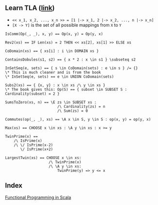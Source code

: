 ## Learn TLA ([link](https://learntla.com))

*  `<< x_1, x_2, ..., x_n >> = [1 |-> x_1, 2 |-> x_2, ..., n |-> x_n]`
* `[X -> Y]` is the set of all possible mappings from `X` to `Y`

```tla
IsComm(Op(_, _), x, y) == Op(x, y) = Op(y, x)

Rev2(xs) == IF Len(xs) = 2 THEN << xs[2], xs[1] >> ELSE xs

CoDomain(xs) == { xs[i] : i \in DOMAIN xs }

ContainsDobules(s1, s2) == { x * 2 : x \in s1 } \subseteq s2

InSetSeq(e, sets) == { s \in CoDomain(sets) : e \in s } /= {}
\* This is much cleaner and is from the book
\* InSetSeq(e, sets) == e \in UNION CoDomain(sets)

Subs2(xs) == { {x, y} : x \in xs /\ y \in xs }
\* The book gives this: Op(S) == { subset \in SUBSET S : Cardinality(subset) = 2 }

SumsToZero(xs, n) == \E zs \in SUBSET xs :
                        /\ Cardinality(zs) = n  
                        /\ Sum(zs) = 0

Commutes(op(_, _), xs) == \A x \in S, y \in S : op(x, y) = op(y, x)

Max(xs) == CHOOSE x \in xs : \A y \in xs : x >= y 

TwinPrime(x) == 
    /\ IsPrime(x) 
    /\ \/ IsPrime(x-2)
       \/ IsPrime(x+2)

LargestTwin(xs) == CHOOSE x \in xs:
                    /\ TwinPrime(x)
                    /\ \A y \in xs: 
                        TwinPrime(y) => y <= x

```

## Index 
[Functional Programming in Scala](./fpscala)
